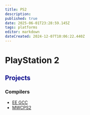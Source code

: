 ```yaml
---
title: PS2
description: 
published: true
date: 2025-06-01T23:28:59.145Z
tags: platforms
editor: markdown
dateCreated: 2024-12-07T10:06:22.440Z
---
```


# PlayStation 2

<h2><a href="/projects/playstation-2" style="text-decoration: none; color: darkblue;">Projects</a></h2>

### Compilers
- [EE GCC](/compilers/GCC)
- [MWCPS2](/compilers/MWCC)